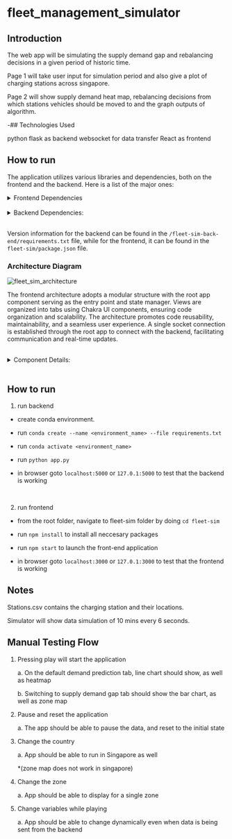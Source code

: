 # fleet_management_simulator

## Introduction

The web app will be simulating the supply demand gap and rebalancing decisions in a given period of historic time.

Page 1 will take user input for simulation period and also give a plot of charging stations across singapore.

Page 2 will show supply demand heat map, rebalancing decisions from which stations vehicles should be moved to and the graph outputs of algorithm.

-## Technologies Used

python flask as backend
websocket for data transfer
React as frontend

## How to run

The application utilizes various libraries and dependencies, both on the frontend and the backend. Here is a list of the major ones:

<details>
    <summary>
        Frontend Dependencies
    </summary>
    
    -   `@chakra-ui/icons`: A set of customizable icons for React applications.
    
    -   `@chakra-ui/react`: A UI component library for React applications that provides pre-styled and accessible components.
        
    -   `@emotion/react` and `@emotion/styled`: Libraries for styling components using CSS-in-JS syntax with emotion.
        
    -   `@react-google-maps/api`: A library for integrating Google Maps into React applications.
        
    -   `@testing-library/jest-dom`, `@testing-library/react`, `@testing-library/user-event`: Libraries for testing React components using Jest.
        
    -   `chart.js`, `chartjs-adapter-luxon`, `chartjs-plugin-annotation`, `chartjs-plugin-streaming`: Libraries for creating interactive charts and graphs in React using Chart.js.
        
    -   `framer-motion`: A library for adding smooth animations and transitions to React components.
        
    -   `react-chartjs-2`: A wrapper library for using Chart.js in React applications.
        
    -   `react-dom`: The entry point to the React DOM package for rendering React components.
        
    -   `react-icons`: A library that provides a large set of icons as React components.
        
    -   `react-scripts`: Scripts and configuration used by Create React App for building and running the application.
        
    -   `socket.io-client`: A library for connecting to and interacting with WebSocket servers from a client-side JavaScript application.
        
    -   `web-vitals`: A library for measuring web performance metrics.
</details>
<br>
<details>
    <summary>
    Backend Dependencies:
    </summary>
    
    -   `flask`: The Flask web framework.
        
    -   `flask-socketio`: A Flask extension that enables WebSocket communication in Flask applications.
        
    -   `pandas`: A library for data manipulation and analysis in Python.
        
    -   `geopandas`: A library for working with geospatial data in Python.
        
    -   `mkl_random`: A library providing random number generation routines for scientific computing.
        
    -   `eventlet`: A library for concurrent networking in Python that integrates with WebSocket servers.
        
    -   `scikit-learn`: A library for machine learning and data mining in Python.
        
    -   `Flask-Cors`: A Flask extension for handling Cross-Origin Resource Sharing (CORS) headers.
</details>
<br>

Version information for the backend can be found in the `/fleet-sim-back-end/requirements.txt` file, while for the frontend, it can be found in the `fleet-sim/package.json` file.

### Architecture Diagram

![fleet_sim_architecture](./fleet-sim/src/images/fleet_sim_architecture.drawio.png)

The frontend architecture adopts a modular structure with the root app component serving as the entry point and state manager. Views are organized into tabs using Chakra UI components, ensuring code organization and scalability. The architecture promotes code reusability, maintainability, and a seamless user experience. A single socket connection is established through the root app to connect with the backend, facilitating communication and real-time updates.

<br>
<details>
    <summary>
    Component Details:
    </summary>
    <h3>
    Context Setting
    </h3>

    index.js: Start point of react app. Dark mode, socket connection, app context are specified here

    app.js: Main app that contains all of the components, has tabs for each view, and a map component

    SocketContext.js: Connection file that connects frontend to backend

    AppContext.js: Stores all variables used globally so that properties/values need not be passed down from one component layer to another

    Error.js: Catches any front end errors that may occur and stops the backend from emitting data

<h3>
Composite Components
</h3>

    Demand_Predict:

    Supply_Demand:

    Rebalancing:

    Header:

<h3>
Singular Components
</h3>

    BarChart:

    Country:

    Date:

    Demand:

    LineChart:

    Live:

    Map:

    Mre:

    NetSDGap:

    Restart:

    StartPause:

    Time:

    Zone:

</details>
<br>

## How to run

1. run backend

-   create conda environment.
-   run `conda create --name <environment_name> --file requirements.txt`
-   run `conda activate <environment_name>`
-   run `python app.py`

-   in browser goto `localhost:5000` or `127.0.1:5000` to test that the backend is working

<br>

2. run frontend

-   from the root folder, navigate to fleet-sim folder by doing `cd fleet-sim`
-   run `npm install` to install all neccesary packages
-   run `npm start` to launch the front-end application

-   in browser goto `localhost:3000` or `127.0.1:3000` to test that the frontend is working

## Notes

Stations.csv contains the charging station and their locations.

Simulator will show data simulation of 10 mins every 6 seconds.

## Manual Testing Flow

1. Pressing play will start the application

    a. On the default demand prediction tab, line chart should show, as well as heatmap

    b. Switching to supply demand gap tab should show the bar chart, as well as zone map

2. Pause and reset the application

    a. The app should be able to pause the data, and reset to the initial state

3. Change the country

    a. App should be able to run in Singapore as well

    *(zone map does not work in singapore)

4. Change the zone

    a. App should be able to display for a single zone

5. Change variables while playing

    a. App should be able to change dynamically even when data is being sent from the backend
